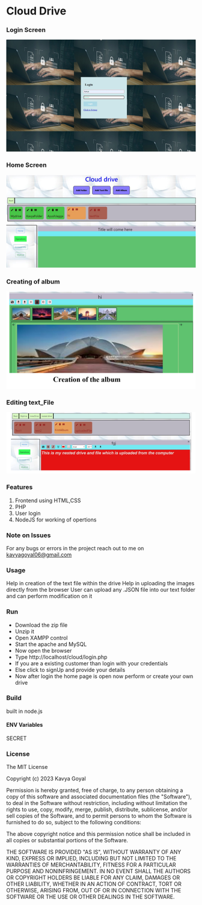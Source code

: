 # Cloud Drive 

### Login Screen
![Login Screen](https://github.com/Kavya0106/Cloud_Drive/blob/main/Photo/login.png)

### Home Screen
![Home Screen](https://github.com/Kavya0106/Cloud_Drive/blob/main/Photo/Main.png)

### Creating of album
![Creation of album](https://github.com/Kavya0106/Cloud_Drive/blob/main/Photo/album.png)

### Editing text_File
![Creation of text_file ](https://github.com/Kavya0106/Cloud_Drive/blob/main/Photo/file.png)


### Features

1. Frontend using HTML,CSS 
2. PHP 
3. User login
4. NodeJS for working of opertions




### Note on Issues

For any bugs or errors in the project reach out to me on kavyagoyal06@gmail.com

### Usage
Help in creation of the text file within the drive
Help in uploading the images directly from the browser
User can upload any .JSON file into our text folder and can perform modification on it

### Run

- Download the zip file
- Unzip it
- Open XAMPP control
- Start the apache and MySQL
- Now open the browser
-  Type http://localhost/cloud/login.php
-  If you are a existing customer than login with your credentials 
-  Else click to signUp and provide your details
- Now after login the home page is open now perform or create your own drive 


### Build
built in node.js


#### ENV Variables
SECRET

### License

The MIT License

Copyright (c) 2023 Kavya Goyal 

Permission is hereby granted, free of charge, to any person obtaining a copy of this software and associated documentation files (the "Software"), to deal in the Software without restriction, including without limitation the rights to use, copy, modify, merge, publish, distribute, sublicense, and/or sell copies of the Software, and to permit persons to whom the Software is furnished to do so, subject to the following conditions:

The above copyright notice and this permission notice shall be included in all copies or substantial portions of the Software.

THE SOFTWARE IS PROVIDED "AS IS", WITHOUT WARRANTY OF ANY KIND, EXPRESS OR IMPLIED, INCLUDING BUT NOT LIMITED TO THE WARRANTIES OF MERCHANTABILITY, FITNESS FOR A PARTICULAR PURPOSE AND NONINFRINGEMENT. IN NO EVENT SHALL THE AUTHORS OR COPYRIGHT HOLDERS BE LIABLE FOR ANY CLAIM, DAMAGES OR OTHER LIABILITY, WHETHER IN AN ACTION OF CONTRACT, TORT OR OTHERWISE, ARISING FROM, OUT OF OR IN CONNECTION WITH THE SOFTWARE OR THE USE OR OTHER DEALINGS IN THE SOFTWARE.
